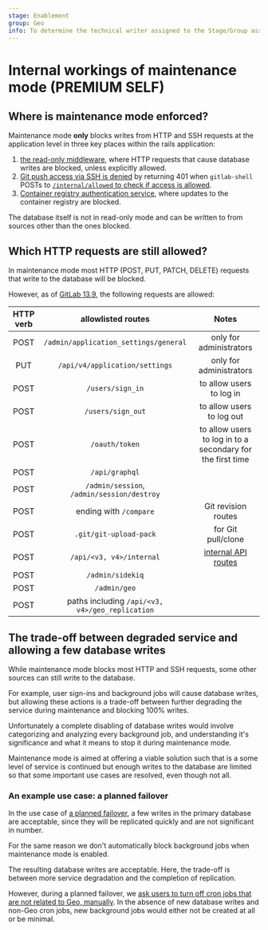 ```yaml
---
stage: Enablement
group: Geo
info: To determine the technical writer assigned to the Stage/Group associated with this page, see https://about.gitlab.com/handbook/engineering/ux/technical-writing/#assignments
---
```


# Internal workings of maintenance mode **(PREMIUM SELF)**

## Where is maintenance mode enforced?

Maintenance mode **only** blocks writes from HTTP and SSH requests at the application level in three key places within the rails application:

1. [the read-only middleware](https://gitlab.com/gitlab-org/gitlab/-/blob/master/ee/lib/ee/gitlab/middleware/read_only/controller.rb), where HTTP requests that cause database writes are blocked, unless explicitly allowed.
1. [Git push access via SSH is denied](https://gitlab.com/gitlab-org/gitlab/-/blob/master/ee/lib/ee/gitlab/git_access.rb#L13) by returning 401 when `gitlab-shell` POSTs to [`/internal/allowed` to check if access is allowed](../../development/internal_api.md#git-authentication).
1. [Container registry authentication service](https://gitlab.com/gitlab-org/gitlab/-/blob/master/ee/app/services/ee/auth/container_registry_authentication_service.rb#L12), where updates to the container registry are blocked.

The database itself is not in read-only mode and can be written to from sources other than the ones blocked.

## Which HTTP requests are still allowed?

In maintenance mode most HTTP (POST, PUT, PATCH, DELETE) requests that write to the database will be blocked. 

However, as of [GitLab 13.9](https://gitlab.com/groups/gitlab-org/-/epics/2149), the following requests are allowed:

|HTTP verb | allowlisted routes |  Notes |
|:----:|:--------------------------------------:|:----:|
| POST | `/admin/application_settings/general` | only for administrators|
| PUT  | `/api/v4/application/settings` | only for administrators |
| POST | `/users/sign_in` | to allow users to log in |
| POST | `/users/sign_out`| to allow users to log out |
| POST | `/oauth/token` | to allow users to log in to a secondary for the first time |
| POST | `/api/graphql` | |
| POST | `/admin/session`, `/admin/session/destroy` | |
| POST | ending with `/compare`| Git revision routes |
| POST | `.git/git-upload-pack` | for Git pull/clone|
| POST | `/api/<v3, v4>/internal` | [internal API routes](../../development/internal_api.md) |
| POST | `/admin/sidekiq` | |
| POST |  `/admin/geo` | |
| POST | paths including `/api/<v3, v4>/geo_replication`| |

## The trade-off between degraded service and allowing a few database writes

While maintenance mode blocks most HTTP and SSH requests, some other sources can still write to the database.

For example, user sign-ins and background jobs will cause database writes, but allowing these actions is a trade-off between further degrading the service during maintenance and blocking 100% writes. 

Unfortunately a complete disabling of database writes would involve categorizing and analyzing every background job, and understanding it's significance and what it means to stop it during maintenance mode.

Maintenance mode is aimed at offering a viable solution such that is a some level of service is continued but enough writes to the database are limited so that some important use cases are resolved, even though not all.

### An example use case: a planned failover

In the use case of [a planned failover](../geo/disaster_recovery/planned_failover.md), a few writes in the primary database are acceptable, since they will be replicated quickly and are not significant in number.

For the same reason we don't automatically block background jobs when maintenance mode is enabled.

The resulting database writes are acceptable. Here, the trade-off is between more service degradation and the completion of replication.

However, during a planned failover, we [ask users to turn off cron jobs that are not related to Geo, manually](../geo/disaster_recovery/planned_failover.md#prevent-updates-to-the-primary-node). In the absence of new database writes and non-Geo cron jobs, new background jobs would either not be created at all or be minimal.
